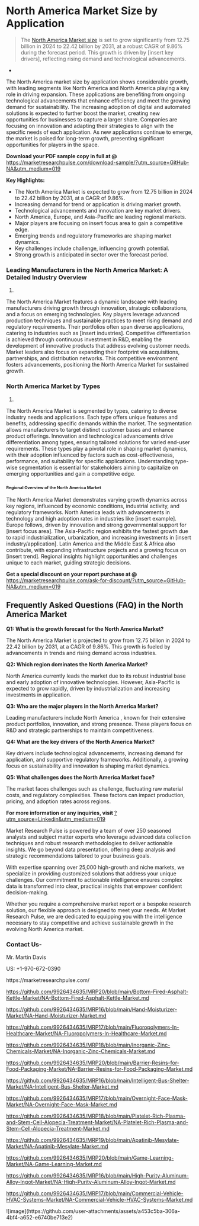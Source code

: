 <h1>North America  Market&nbsp;Size by Application</h1><blockquote><p>The <a href="https://marketresearchpulse.com/download-sample/?utm_source=GitHub-NA&amp;utm_medium=019">North America  Market size</a> is set to grow significantly from 12.75 billion in 2024 to 22.42 billion by 2031, at a robust CAGR of 9.86% during the forecast period. This growth is driven by [insert key drivers], reflecting rising demand and technological advancements.</p></blockquote><ul><li></li></ul><p>The North America  market size by application shows considerable growth, with leading segments like North America  and North America  playing a key role in driving expansion. These applications are benefiting from ongoing technological advancements that enhance efficiency and meet the growing demand for sustainability. The increasing adoption of digital and automated solutions is expected to further boost the market, creating new opportunities for businesses to capture a larger share. Companies are focusing on innovation and adapting their strategies to align with the specific needs of each application. As new applications continue to emerge, the market is poised for long-term growth, presenting significant opportunities for players in the space.</p><p><strong>Download your PDF sample copy in full at @ </strong><a href="https://marketresearchpulse.com/download-sample/?utm_source=GitHub-NA&amp;utm_medium=019">https://marketresearchpulse.com/download-sample/?utm_source=GitHub-NA&amp;utm_medium=019</a></p><p><strong>Key Highlights: </strong></p><ul><li>The North America  Market is expected to grow from 12.75 billion in 2024 to 22.42 billion by 2031, at a CAGR of 9.86%.</li><li>Increasing demand for trend or application is driving market growth.</li><li>Technological advancements and innovation are key market drivers.</li><li>North America, Europe, and Asia-Pacific are leading regional markets.</li><li>Major players are focusing on insert focus area to gain a competitive edge.</li><li>Emerging trends and regulatory frameworks are shaping market dynamics.</li><li>Key challenges include challenge, influencing growth potential.</li><li>Strong growth is anticipated in sector over the forecast period.</li></ul><h3>Leading Manufacturers in the North America  Market: A Detailed Industry Overview</h3><ol><li></li></ol><div class="flex max-w-full flex-col flex-grow"><div class="min-h-8 text-message flex w-full flex-col items-end gap-2 whitespace-normal break-words [.text-message+&amp;]:mt-5" dir="auto" data-message-author-role="assistant" data-message-id="fd8432e4-4910-450d-b182-61b7bfb0a01f" data-message-model-slug="gpt-4o"><div class="flex w-full flex-col gap-1 empty:hidden first:pt-[3px]"><div class="markdown prose w-full break-words dark:prose-invert light"><p>The North America  Market features a dynamic landscape with leading manufacturers driving growth through innovation, strategic collaborations, and a focus on emerging technologies. Key players leverage advanced production techniques and sustainable practices to meet rising demand and regulatory requirements. Their portfolios often span diverse applications, catering to industries such as [insert industries]. Competitive differentiation is achieved through continuous investment in R&amp;D, enabling the development of innovative products that address evolving customer needs. Market leaders also focus on expanding their footprint via acquisitions, partnerships, and distribution networks. This competitive environment fosters advancements, positioning the North America  Market for sustained growth.</p></div></div></div></div><h3>North America  Market by Types</h3><ol><li></li></ol><div class="flex max-w-full flex-col flex-grow"><div class="min-h-8 text-message flex w-full flex-col items-end gap-2 whitespace-normal break-words [.text-message+&amp;]:mt-5" dir="auto" data-message-author-role="assistant" data-message-id="084470be-0bb7-4664-bddf-5156b4f41249" data-message-model-slug="gpt-4o-mini"><div class="flex w-full flex-col gap-1 empty:hidden first:pt-[3px]"><div class="markdown prose w-full break-words dark:prose-invert light"><p>The North America  Market is segmented by types, catering to diverse industry needs and applications. Each type offers unique features and benefits, addressing specific demands within the market. The segmentation allows manufacturers to target distinct customer bases and enhance product offerings. Innovation and technological advancements drive differentiation among types, ensuring tailored solutions for varied end-user requirements. These types play a pivotal role in shaping market dynamics, with their adoption influenced by factors such as cost-effectiveness, performance, and suitability for specific applications. Understanding type-wise segmentation is essential for stakeholders aiming to capitalize on emerging opportunities and gain a competitive edge.</p></div></div></div></div><h3><span style="font-size: 11px;">Regional Overview of the North America  Market</span></h3><div class="flex max-w-full flex-col flex-grow"><div class="min-h-8 text-message flex w-full flex-col items-end gap-2 whitespace-normal break-words [.text-message+&amp;]:mt-5" dir="auto" data-message-author-role="assistant" data-message-id="e9038762-ce64-4e30-91c9-9bd413514231" data-message-model-slug="gpt-4o-mini"><div class="flex w-full flex-col gap-1 empty:hidden first:pt-[3px]"><div class="markdown prose w-full break-words dark:prose-invert light"><p>The North America  Market demonstrates varying growth dynamics across key regions, influenced by economic conditions, industrial activity, and regulatory frameworks. North America leads with advancements in technology and high adoption rates in industries like [insert example]. Europe follows, driven by innovation and strong governmental support for [insert focus area]. The Asia-Pacific region exhibits the fastest growth due to rapid industrialization, urbanization, and increasing investments in [insert industry/application]. Latin America and the Middle East &amp; Africa also contribute, with expanding infrastructure projects and a growing focus on [insert trend]. Regional insights highlight opportunities and challenges unique to each market, guiding strategic decisions.</p></div></div></div></div><p><strong>Get a special discount on your report purchase at @ </strong><a href="https://marketresearchpulse.com/ask-for-discount/?utm_source=GitHub-NA&amp;utm_medium=019">https://marketresearchpulse.com/ask-for-discount/?utm_source=GitHub-NA&amp;utm_medium=019</a></p><h2>Frequently Asked Questions (FAQ) in the North America  Market</h2><p><strong>Q1: What is the growth forecast for the North America  Market?</strong></p><p>The North America  Market is projected to grow from 12.75 billion in 2024 to 22.42 billion by 2031, at a CAGR of 9.86%. This growth is fueled by advancements in trends and rising demand across industries.</p><p><strong>Q2: Which region dominates the North America  Market?</strong></p><p>North America currently leads the market due to its robust industrial base and early adoption of innovative technologies. However, Asia-Pacific is expected to grow rapidly, driven by industrialization and increasing investments in application.</p><p><strong>Q3: Who are the major players in the North America  Market?</strong></p><p>Leading manufacturers include North America , known for their extensive product portfolios, innovation, and strong presence. These players focus on R&amp;D and strategic partnerships to maintain competitiveness.</p><p><strong>Q4: What are the key drivers of the North America  Market?</strong></p><p>Key drivers include technological advancements, increasing demand for application, and supportive regulatory frameworks. Additionally, a growing focus on sustainability and innovation is shaping market dynamics.</p><p><strong>Q5: What challenges does the North America  Market face?</strong></p><p>The market faces challenges such as challenge, fluctuating raw material costs, and regulatory complexities. These factors can impact production, pricing, and adoption rates across regions.</p><p><strong>For more information or any inquiries, visit&nbsp;</strong><a href="?utm_source=Linkedin&utm_medium=019">?utm_source=Linkedin&utm_medium=019</a></p><p>Market Research Pulse is powered by a team of over 250 seasoned analysts and subject matter experts who leverage advanced data collection techniques and robust research methodologies to deliver actionable insights. We go beyond data presentation, offering deep analysis and strategic recommendations tailored to your business goals.</p><p>With expertise spanning over 25,000 high-growth and niche markets, we specialize in providing customized solutions that address your unique challenges. Our commitment to actionable intelligence ensures complex data is transformed into clear, practical insights that empower confident decision-making.</p><p>Whether you require a comprehensive market report or a bespoke research solution, our flexible approach is designed to meet your needs. At Market Research Pulse, we are dedicated to equipping you with the intelligence necessary to stay competitive and achieve sustainable growth in the evolving North America  market.</p><h3><strong>Contact Us-</strong></h3><p>Mr. Martin Davis</p><p>US: +1-970-672-0390</p><p>https://marketresearchpulse.com/</p><p><a href="https://github.com/9926434635/MRP20/blob/main/Bottom-Fired-Asphalt-Kettle-Market/NA-Bottom-Fired-Asphalt-Kettle-Market.md">https://github.com/9926434635/MRP20/blob/main/Bottom-Fired-Asphalt-Kettle-Market/NA-Bottom-Fired-Asphalt-Kettle-Market.md</a></p><p><a href="https://github.com/9926434635/MRP16/blob/main/Hand-Moisturizer-Market/NA-Hand-Moisturizer-Market.md">https://github.com/9926434635/MRP16/blob/main/Hand-Moisturizer-Market/NA-Hand-Moisturizer-Market.md</a></p><p><a href="https://github.com/9926434635/MRP17/blob/main/Fluoropolymers-In-Healthcare-Market/NA-Fluoropolymers-In-Healthcare-Market.md">https://github.com/9926434635/MRP17/blob/main/Fluoropolymers-In-Healthcare-Market/NA-Fluoropolymers-In-Healthcare-Market.md</a></p><p><a href="https://github.com/9926434635/MRP18/blob/main/Inorganic-Zinc-Chemicals-Market/NA-Inorganic-Zinc-Chemicals-Market.md">https://github.com/9926434635/MRP18/blob/main/Inorganic-Zinc-Chemicals-Market/NA-Inorganic-Zinc-Chemicals-Market.md</a></p><p><a href="https://github.com/9926434635/MRP20/blob/main/Barrier-Resins-for-Food-Packaging-Market/NA-Barrier-Resins-for-Food-Packaging-Market.md">https://github.com/9926434635/MRP20/blob/main/Barrier-Resins-for-Food-Packaging-Market/NA-Barrier-Resins-for-Food-Packaging-Market.md</a></p><p><a href="https://github.com/9926434635/MRP16/blob/main/Intelligent-Bus-Shelter-Market/NA-Intelligent-Bus-Shelter-Market.md">https://github.com/9926434635/MRP16/blob/main/Intelligent-Bus-Shelter-Market/NA-Intelligent-Bus-Shelter-Market.md</a></p><p><a href="https://github.com/9926434635/MRP17/blob/main/Overnight-Face-Mask-Market/NA-Overnight-Face-Mask-Market.md">https://github.com/9926434635/MRP17/blob/main/Overnight-Face-Mask-Market/NA-Overnight-Face-Mask-Market.md</a></p><p><a href="https://github.com/9926434635/MRP18/blob/main/Platelet-Rich-Plasma-and-Stem-Cell-Alopecia-Treatment-Market/NA-Platelet-Rich-Plasma-and-Stem-Cell-Alopecia-Treatment-Market.md">https://github.com/9926434635/MRP18/blob/main/Platelet-Rich-Plasma-and-Stem-Cell-Alopecia-Treatment-Market/NA-Platelet-Rich-Plasma-and-Stem-Cell-Alopecia-Treatment-Market.md</a></p><p><a href="https://github.com/9926434635/MRP19/blob/main/Apatinib-Mesylate-Market/NA-Apatinib-Mesylate-Market.md">https://github.com/9926434635/MRP19/blob/main/Apatinib-Mesylate-Market/NA-Apatinib-Mesylate-Market.md</a></p><p><a href="https://github.com/9926434635/MRP20/blob/main/Game-Learning-Market/NA-Game-Learning-Market.md">https://github.com/9926434635/MRP20/blob/main/Game-Learning-Market/NA-Game-Learning-Market.md</a></p><p><a href="https://github.com/9926434635/MRP16/blob/main/High-Purity-Aluminum-Alloy-Ingot-Market/NA-High-Purity-Aluminum-Alloy-Ingot-Market.md">https://github.com/9926434635/MRP16/blob/main/High-Purity-Aluminum-Alloy-Ingot-Market/NA-High-Purity-Aluminum-Alloy-Ingot-Market.md</a></p><p><a href="https://github.com/9926434635/MRP17/blob/main/Commercial-Vehicle-HVAC-Systems-Market/NA-Commercial-Vehicle-HVAC-Systems-Market.md">https://github.com/9926434635/MRP17/blob/main/Commercial-Vehicle-HVAC-Systems-Market/NA-Commercial-Vehicle-HVAC-Systems-Market.md</a></p>
![image](https://github.com/user-attachments/assets/a453c5ba-306a-4bf4-a652-e6740be713e2)
